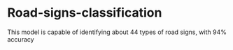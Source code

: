 # Road-signs-classification
This model is capable of identifying about 44 types of road signs, with 94% accuracy
